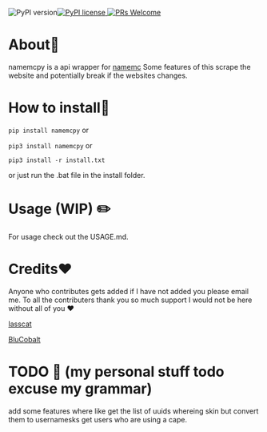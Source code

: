 ![PyPI version](https://badge.fury.io/py/namemcpy.svg)[![PyPI license](https://img.shields.io/pypi/l/namemcpy.svg) ![PRs Welcome](https://img.shields.io/badge/PRs-welcome-brightgreen.svg?style=flat-square)](http://makeapullrequest.com)
# About📄
namemcpy is a api wrapper for [namemc](https://namemc.com)
Some features of this scrape the website and potentially break if the websites changes.

# How to install💾

`pip install namemcpy`
or

`pip3 install namemcpy`
or

`pip3 install -r install.txt`

or just run the .bat file in the install folder.

# Usage (WIP) ✏️

For usage check out the USAGE.md.

  # Credits❤️
Anyone who contributes gets added if I have not added you please email me. To all the contributers thank you so much support I would not be here without all of you ❤️

[lasscat](https://github.com/lasscat)

[BluCobalt](https://github.com/BluCobalt)


# TODO 🧠 (my personal stuff todo excuse my grammar)
add some features where like get the list of uuids whereing skin but convert them to usernamesks 
get users who are using a cape.
